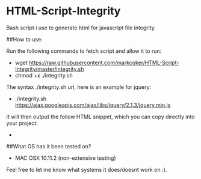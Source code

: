 # HTML-Script-Integrity
Bash script i use to generate html for javascript file integrity.

##How to use:

Run the following commands to fetch script and allow it to run:

- wget https://raw.githubusercontent.com/markcoker/HTML-Script-Integrity/master/integrity.sh
- chmod +x ./integrity.sh

The syntax ./integrity.sh url, here is an example for jquery:

- ./integrity.sh https://ajax.googleapis.com/ajax/libs/jquery/2.1.3/jquery.min.js

It will then output the follow HTML snippet, which you can copy directly into your project:

- <script src=https://ajax.googleapis.com/ajax/libs/jquery/2.1.4/jquery.min.js integrity=sha256-"ivk71nXhz9nsyFDoYoGf2sbjrR9ddh+XDkCcfZxjvcM= sha512-7aMbXH03HUs6zO1R+pLyekF1FTF89Deq4JpHw6zIo2vbtaXnDw+/2C03Je30WFDd6MpSwg+aLW4Di46qzu488Q=="></script>

##What OS has it been tested on?

- MAC OSX 10.11.2 (non-extensive testing)

Feel free to let me know what systems it does/doesnt work on :).
